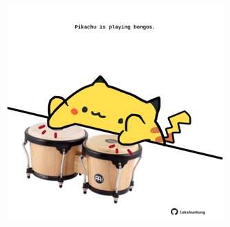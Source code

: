 <!-- built at 29/12/2021, 09:02:02 UTC -->
<p align="center">
  <img width="500" height="500" src="./ReadmeImage.svg">
</p>
